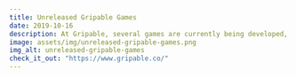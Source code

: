 ```yaml
---
title: Unreleased Gripable Games
date: 2019-10-16
description: At Gripable, several games are currently being developed, both 2D and 3D and both single and multiplayer. The goal of Gripable games is to help hand and cognitive rehabilitation by making it more fun and engaging! Games at Gripable are made in Unity and C#.
image: assets/img/unreleased-gripable-games.png
img_alt: unreleased-gripable-games
check_it_out: "https://www.gripable.co/"
---
```

